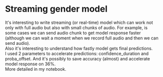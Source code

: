 # Streaming gender model

It's interesting to write streaming (or real-time) model which can work not only with full audio but also with small chunks of audio. For example, is some cases we can send audio chunk to get model response faster (although we can wait a moment when we record full audio and then we can send audio).   
Also it's interesting to understand how fastly model gets final predictions.  
I used 2 parameters to accelerate predictions: confidence_duration and proba_offset. And it's possibly to save accuracy (almost) and accelerate model response on 36%.  
More detailed in my notebook.
